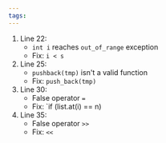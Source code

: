 ```yaml
---
tags: 
---
```

1. Line 22:
	- `int i` reaches `out_of_range` exception 
	- Fix: `i < s`
2. Line 25:
	- `pushback(tmp)` isn't a valid function
	- Fix: `push_back(tmp)`
3. Line 30:
	- False operator `=`
	- Fix: `if (list.at(i) == n)
4. Line 35:
	- False operator `>>`
	- Fix: `<<`